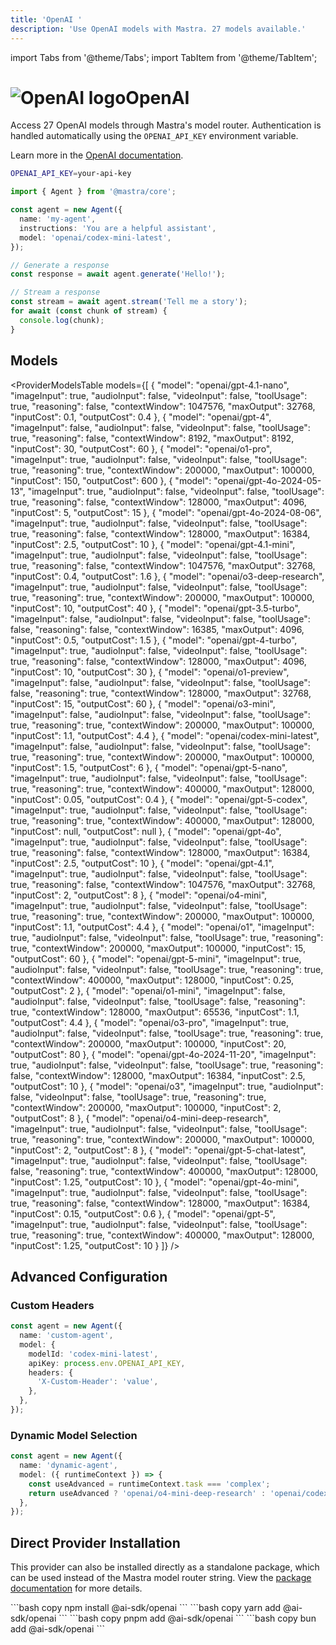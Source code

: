 ```yaml
---
title: 'OpenAI '
description: 'Use OpenAI models with Mastra. 27 models available.'
---
```


import Tabs from '@theme/Tabs';
import TabItem from '@theme/TabItem';

# <img src="https://models.dev/logos/openai.svg" alt="OpenAI logo" className="inline w-8 h-8 mr-2 align-middle dark:invert dark:brightness-0 dark:contrast-200" />OpenAI

Access 27 OpenAI models through Mastra's model router. Authentication is handled automatically using the `OPENAI_API_KEY` environment variable.

Learn more in the [OpenAI documentation](https://platform.openai.com/docs/models).

```bash
OPENAI_API_KEY=your-api-key
```

```typescript
import { Agent } from '@mastra/core';

const agent = new Agent({
  name: 'my-agent',
  instructions: 'You are a helpful assistant',
  model: 'openai/codex-mini-latest',
});

// Generate a response
const response = await agent.generate('Hello!');

// Stream a response
const stream = await agent.stream('Tell me a story');
for await (const chunk of stream) {
  console.log(chunk);
}
```

## Models

<ProviderModelsTable
models={[
{
"model": "openai/gpt-4.1-nano",
"imageInput": true,
"audioInput": false,
"videoInput": false,
"toolUsage": true,
"reasoning": false,
"contextWindow": 1047576,
"maxOutput": 32768,
"inputCost": 0.1,
"outputCost": 0.4
},
{
"model": "openai/gpt-4",
"imageInput": false,
"audioInput": false,
"videoInput": false,
"toolUsage": true,
"reasoning": false,
"contextWindow": 8192,
"maxOutput": 8192,
"inputCost": 30,
"outputCost": 60
},
{
"model": "openai/o1-pro",
"imageInput": true,
"audioInput": false,
"videoInput": false,
"toolUsage": true,
"reasoning": true,
"contextWindow": 200000,
"maxOutput": 100000,
"inputCost": 150,
"outputCost": 600
},
{
"model": "openai/gpt-4o-2024-05-13",
"imageInput": true,
"audioInput": false,
"videoInput": false,
"toolUsage": true,
"reasoning": false,
"contextWindow": 128000,
"maxOutput": 4096,
"inputCost": 5,
"outputCost": 15
},
{
"model": "openai/gpt-4o-2024-08-06",
"imageInput": true,
"audioInput": false,
"videoInput": false,
"toolUsage": true,
"reasoning": false,
"contextWindow": 128000,
"maxOutput": 16384,
"inputCost": 2.5,
"outputCost": 10
},
{
"model": "openai/gpt-4.1-mini",
"imageInput": true,
"audioInput": false,
"videoInput": false,
"toolUsage": true,
"reasoning": false,
"contextWindow": 1047576,
"maxOutput": 32768,
"inputCost": 0.4,
"outputCost": 1.6
},
{
"model": "openai/o3-deep-research",
"imageInput": true,
"audioInput": false,
"videoInput": false,
"toolUsage": true,
"reasoning": true,
"contextWindow": 200000,
"maxOutput": 100000,
"inputCost": 10,
"outputCost": 40
},
{
"model": "openai/gpt-3.5-turbo",
"imageInput": false,
"audioInput": false,
"videoInput": false,
"toolUsage": false,
"reasoning": false,
"contextWindow": 16385,
"maxOutput": 4096,
"inputCost": 0.5,
"outputCost": 1.5
},
{
"model": "openai/gpt-4-turbo",
"imageInput": true,
"audioInput": false,
"videoInput": false,
"toolUsage": true,
"reasoning": false,
"contextWindow": 128000,
"maxOutput": 4096,
"inputCost": 10,
"outputCost": 30
},
{
"model": "openai/o1-preview",
"imageInput": false,
"audioInput": false,
"videoInput": false,
"toolUsage": false,
"reasoning": true,
"contextWindow": 128000,
"maxOutput": 32768,
"inputCost": 15,
"outputCost": 60
},
{
"model": "openai/o3-mini",
"imageInput": false,
"audioInput": false,
"videoInput": false,
"toolUsage": true,
"reasoning": true,
"contextWindow": 200000,
"maxOutput": 100000,
"inputCost": 1.1,
"outputCost": 4.4
},
{
"model": "openai/codex-mini-latest",
"imageInput": false,
"audioInput": false,
"videoInput": false,
"toolUsage": true,
"reasoning": true,
"contextWindow": 200000,
"maxOutput": 100000,
"inputCost": 1.5,
"outputCost": 6
},
{
"model": "openai/gpt-5-nano",
"imageInput": true,
"audioInput": false,
"videoInput": false,
"toolUsage": true,
"reasoning": true,
"contextWindow": 400000,
"maxOutput": 128000,
"inputCost": 0.05,
"outputCost": 0.4
},
{
"model": "openai/gpt-5-codex",
"imageInput": true,
"audioInput": false,
"videoInput": false,
"toolUsage": true,
"reasoning": true,
"contextWindow": 400000,
"maxOutput": 128000,
"inputCost": null,
"outputCost": null
},
{
"model": "openai/gpt-4o",
"imageInput": true,
"audioInput": false,
"videoInput": false,
"toolUsage": true,
"reasoning": false,
"contextWindow": 128000,
"maxOutput": 16384,
"inputCost": 2.5,
"outputCost": 10
},
{
"model": "openai/gpt-4.1",
"imageInput": true,
"audioInput": false,
"videoInput": false,
"toolUsage": true,
"reasoning": false,
"contextWindow": 1047576,
"maxOutput": 32768,
"inputCost": 2,
"outputCost": 8
},
{
"model": "openai/o4-mini",
"imageInput": true,
"audioInput": false,
"videoInput": false,
"toolUsage": true,
"reasoning": true,
"contextWindow": 200000,
"maxOutput": 100000,
"inputCost": 1.1,
"outputCost": 4.4
},
{
"model": "openai/o1",
"imageInput": true,
"audioInput": false,
"videoInput": false,
"toolUsage": true,
"reasoning": true,
"contextWindow": 200000,
"maxOutput": 100000,
"inputCost": 15,
"outputCost": 60
},
{
"model": "openai/gpt-5-mini",
"imageInput": true,
"audioInput": false,
"videoInput": false,
"toolUsage": true,
"reasoning": true,
"contextWindow": 400000,
"maxOutput": 128000,
"inputCost": 0.25,
"outputCost": 2
},
{
"model": "openai/o1-mini",
"imageInput": false,
"audioInput": false,
"videoInput": false,
"toolUsage": false,
"reasoning": true,
"contextWindow": 128000,
"maxOutput": 65536,
"inputCost": 1.1,
"outputCost": 4.4
},
{
"model": "openai/o3-pro",
"imageInput": true,
"audioInput": false,
"videoInput": false,
"toolUsage": true,
"reasoning": true,
"contextWindow": 200000,
"maxOutput": 100000,
"inputCost": 20,
"outputCost": 80
},
{
"model": "openai/gpt-4o-2024-11-20",
"imageInput": true,
"audioInput": false,
"videoInput": false,
"toolUsage": true,
"reasoning": false,
"contextWindow": 128000,
"maxOutput": 16384,
"inputCost": 2.5,
"outputCost": 10
},
{
"model": "openai/o3",
"imageInput": true,
"audioInput": false,
"videoInput": false,
"toolUsage": true,
"reasoning": true,
"contextWindow": 200000,
"maxOutput": 100000,
"inputCost": 2,
"outputCost": 8
},
{
"model": "openai/o4-mini-deep-research",
"imageInput": true,
"audioInput": false,
"videoInput": false,
"toolUsage": true,
"reasoning": true,
"contextWindow": 200000,
"maxOutput": 100000,
"inputCost": 2,
"outputCost": 8
},
{
"model": "openai/gpt-5-chat-latest",
"imageInput": true,
"audioInput": false,
"videoInput": false,
"toolUsage": false,
"reasoning": true,
"contextWindow": 400000,
"maxOutput": 128000,
"inputCost": 1.25,
"outputCost": 10
},
{
"model": "openai/gpt-4o-mini",
"imageInput": true,
"audioInput": false,
"videoInput": false,
"toolUsage": true,
"reasoning": false,
"contextWindow": 128000,
"maxOutput": 16384,
"inputCost": 0.15,
"outputCost": 0.6
},
{
"model": "openai/gpt-5",
"imageInput": true,
"audioInput": false,
"videoInput": false,
"toolUsage": true,
"reasoning": true,
"contextWindow": 400000,
"maxOutput": 128000,
"inputCost": 1.25,
"outputCost": 10
}
]}
/>

## Advanced Configuration

### Custom Headers

```typescript
const agent = new Agent({
  name: 'custom-agent',
  model: {
    modelId: 'codex-mini-latest',
    apiKey: process.env.OPENAI_API_KEY,
    headers: {
      'X-Custom-Header': 'value',
    },
  },
});
```

### Dynamic Model Selection

```typescript
const agent = new Agent({
  name: 'dynamic-agent',
  model: ({ runtimeContext }) => {
    const useAdvanced = runtimeContext.task === 'complex';
    return useAdvanced ? 'openai/o4-mini-deep-research' : 'openai/codex-mini-latest';
  },
});
```

## Direct Provider Installation

This provider can also be installed directly as a standalone package, which can be used instead of the Mastra model router string. View the [package documentation](https://www.npmjs.com/package/@ai-sdk/openai) for more details.

<Tabs groupId="package-manager">
  <TabItem value="npm" label="npm" default>
    ```bash copy
    npm install @ai-sdk/openai
    ```
  </TabItem>
  <TabItem value="yarn" label="yarn">
    ```bash copy
    yarn add @ai-sdk/openai
    ```
  </TabItem>
  <TabItem value="pnpm" label="pnpm">
    ```bash copy
    pnpm add @ai-sdk/openai
    ```
  </TabItem>
  <TabItem value="bun" label="bun">
    ```bash copy
    bun add @ai-sdk/openai
    ```
  </TabItem>
</Tabs>
